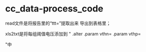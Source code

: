 # cc_data-process_code
read文件是将报告里的“ttt=”提取出来 导出到表格里；

xls2txt是将每组阈值电压添加到 
"
.alter 
.param  vthn= 
.param  vthp= 

"中 
